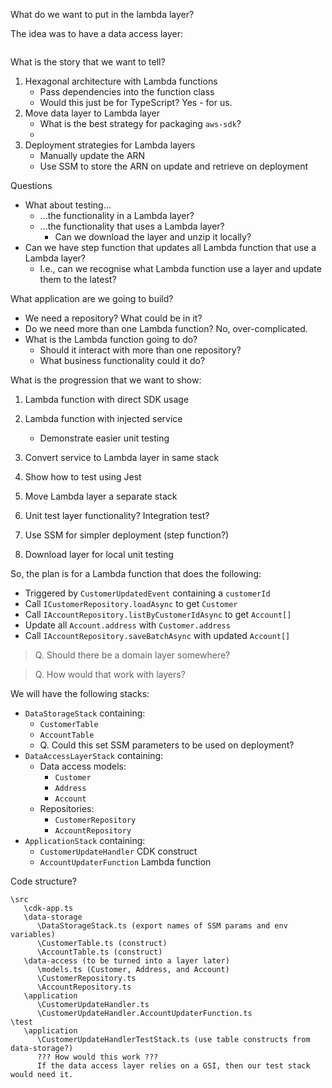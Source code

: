 What do we want to put in the lambda layer?

The idea was to have a data access layer:

```TypeScript

```

What is the story that we want to tell?

1. Hexagonal architecture with Lambda functions
   - Pass dependencies into the function class
   - Would this just be for TypeScript? Yes - for us.
1. Move data layer to Lambda layer
   - What is the best strategy for packaging `aws-sdk`?
   -
1. Deployment strategies for Lambda layers
   - Manually update the ARN
   - Use SSM to store the ARN on update and retrieve on deployment

Questions

- What about testing...
  - ...the functionality in a Lambda layer?
  - ...the functionality that uses a Lambda layer?
    - Can we download the layer and unzip it locally?
- Can we have step function that updates all Lambda function that use a Lambda layer?
  - I.e., can we recognise what Lambda function use a layer and update them to the latest?

What application are we going to build?

- We need a repository? What could be in it?
- Do we need more than one Lambda function? No, over-complicated.
- What is the Lambda function going to do?
  - Should it interact with more than one repository?
  - What business functionality could it do?

What is the progression that we want to show:

1. Lambda function with direct SDK usage
1. Lambda function with injected service

   - Demonstrate easier unit testing

1. Convert service to Lambda layer in same stack
1. Show how to test using Jest

1. Move Lambda layer a separate stack
1. Unit test layer functionality? Integration test?
1. Use SSM for simpler deployment (step function?)

1. Download layer for local unit testing

So, the plan is for a Lambda function that does the following:

- Triggered by `CustomerUpdatedEvent` containing a `customerId`
- Call `ICustomerRepository.loadAsync` to get `Customer`
- Call `IAccountRepository.listByCustomerIdAsync` to get `Account[]`
- Update all `Account.address` with `Customer.address`
- Call `IAccountRepository.saveBatchAsync` with updated `Account[]`

> Q. Should there be a domain layer somewhere?

> Q. How would that work with layers?

We will have the following stacks:

- `DataStorageStack` containing:
  - `CustomerTable`
  - `AccountTable`
  - Q. Could this set SSM parameters to be used on deployment?
- `DataAccessLayerStack` containing:
  - Data access models:
    - `Customer`
    - `Address`
    - `Account`
  - Repositories:
    - `CustomerRepository`
    - `AccountRepository`
- `ApplicationStack` containing:
   - `CustomerUpdateHandler` CDK construct
   - `AccountUpdaterFunction` Lambda function

Code structure?
```
\src
   \cdk-app.ts
   \data-storage
      \DataStorageStack.ts (export names of SSM params and env variables)
      \CustomerTable.ts (construct)
      \AccountTable.ts (construct)
   \data-access (to be turned into a layer later)
      \models.ts (Customer, Address, and Account)
      \CustomerRepository.ts
      \AccountRepository.ts
   \application
      \CustomerUpdateHandler.ts
      \CustomerUpdateHandler.AccountUpdaterFunction.ts
\test
   \application
      \CustomerUpdateHandlerTestStack.ts (use table constructs from data-storage?)
      ??? How would this work ??? 
      If the data access layer relies on a GSI, then our test stack would need it.
```